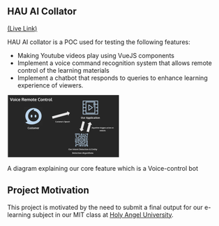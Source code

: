 ## HAU AI Collator

[(Live Link)](https://allanchua101.github.io/hau-ai-powered-lms/)

HAU AI collator is a POC used for testing the following features:

- Making Youtube videos play using VueJS components
- Implement a voice command recognition system that allows remote control of the learning materials
- Implement a chatbot that responds to queries to enhance learning experience of viewers.

<img src="https://github.com/allanchua101/hau-ai-powered-lms/blob/main/assets/Voice%20Banner.png"
     alt="A diagram explaining our core feature which is a Voice-control bot"
     style="margin-right: auto; margin-left: auto; max-width: 256px;" />

A diagram explaining our core feature which is a Voice-control bot

## Project Motivation

This project is motivated by the need to submit a final output for our e-learning subject in our MIT class at [Holy Angel University](https://www.hau.edu.ph/).
